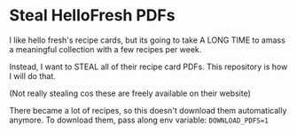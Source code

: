 # Steal HelloFresh PDFs

I like hello fresh's recipe cards, but its going to take A LONG TIME to amass a meaningful collection with a few recipes per week.

Instead, I want to STEAL all of their recipe card PDFs. This repository is how I will do that.

(Not really stealing cos these are freely available on their website)

There became a lot of recipes, so this doesn't download them automatically anymore. To download them, pass along env variable: `DOWNLOAD_PDFS=1`
